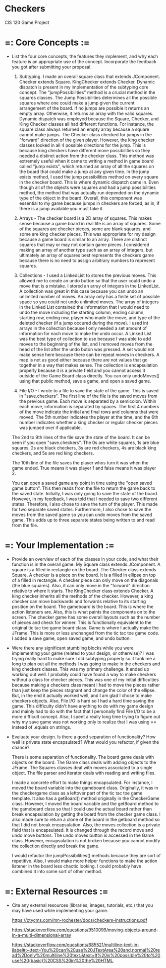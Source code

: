# Checkers

CIS 120 Game Project

# =: Core Concepts :=

- List the four core concepts, the features they implement, and why each feature
  is an appropriate use of the concept. Incorporate the feedback you got after
  submitting your proposal.

  1. Subtyping. I made an overall square class that extends JComponent. Checker extends Square. KingChecker extends Checker. 
  Dynamic dispatch is present in my implementation of the subtyping core concept. 
  The "jumpPossibilities" method is a crucial method in the squares classes. The Jump Possibilities determines all the possible
  squares where one could make a jump given the current arrangement of the board. If no jumps are possible it returns an empty array. 
  Otherwise, it returns an array with the valid squares. Dynamic dispatch was employed because the Square, Checker, and King Checker
  classes all had different functions. For instance, the square class always returned an empty array because a square
  cannot make jumps. The Checker class checked for jumps in the "forward" direction of the given player. However,
  the king checker classes looked in all 4 possible directions for the jump. This is because king checkers have different move
  possibilities so they needed a distinct action from the checker class. This method was extremely useful when it came
  to writing a method in game board called "jump exists", which returned an array of all the squares on the board
  that could make a jump at any given time. In the jump exists method, I used the jump possibilities method on every square
  in the checker board. This is where dynamic dispatch came in. Even though all of the objects were squares and had a jump possibilities
  method, the method that was actually run depended on the dynamic type of the object in the board.
  Overall, this component was essential to my game because jumps in checkers are forced, as in, if there is a jump
  available you must take it.

  2. Arrays - The checker board is a 2D array of squares. This makes sense because a game board in real life is an array of squares.
  Some of the squares are checker pieces, some are blank squares, and some are king checker pieces.
  This was appropriate for my design because a game board is similar to an array. There are distinct squares that may
  or may not contain game pieces. I considered making an array of another type such as an array of integers, but ultimately 
  an array of squares best represents the checkers game because there is no need to assign arbitrary numbers to represent squares.

  3. Collections - I used a LinkedList to stores the previous moves. This allowed me to create an undo
  button so that the user could undo a move that is a mistake. I stored an array of integers in the LinkedList.
  A collection was great in this case because you can undo an unlimited number of moves. An array only has a finite set 
  of possible space so you could not undo unlimited moves. 
  The array of integers in the Linked List
  contained the information that I would need to undo the move including the starting column, 
  ending column, starting row, ending row, player who made the move, and type of the deleted checker (if a 
  jump occured during the move). I used int arrays in the collection because I only needed a set amount of information for each move
  to make the undo occur. 
  A Linked List was the best type of collection to use because I was able to add
  moves to the beginning of the list, and I removed moves from the head of the list after the undo buton was pressed.
  A set would not make sense here because there can be repeat moves in checkers. A map is not as good either because 
  there are not values that go together in a way that makes sense. The collection is encapsulation properly because 
  it is a private field and you cannot access it outside of the Game Board class directly. You can only undoMoves()
  using that public method, save a game, and open a saved game.

  4. File I/O - I wrote to a file to save the state of the game. This is saved in "save.checkers".
  The first line of the file is the saved moves from the previous game. Each move is separated by a semicolon.
  Within each move, information is separated by spaces. The first 4 numbers of the move indicate the initial and final
  rows and columns that were moved. The 5th number indicates the player at the time, and the 6th number indicates whether 
  a king checker or regular checker pieces was jumped over if applicable. 
  
  The 2nd to 9th lines of the file save the state of the board. It can be seen if you open "save.checkers". 
  The 0s are white squares, 1s are blue squares, 2s are black checkers, 3s are red checkers, 4s are black king checkers,
  and 5s are red king checkers.
  
  The 10th line of the file saves the player whos turn it was when the game ended. True means it was player 1 and false
  means it was player 2. 
  
  You can open a saved game any point in time using the "open saved game button". This then reads from the file to return the game
  back to the saved state. Initially, I was only going to save the state of the board. However, in my feedback, I was told that I needed to save
  two different states. Therefore, I also chose to save the turn of the player. This made for two separate saved states. 
  Furthermore, I also chose to save the moves from the saved game so you can undo moves from the saved game. This adds
  up to three separate states being written to and read from the file. 

# =: Your Implementation :=

- Provide an overview of each of the classes in your code, and what their
  function is in the overall game.
My Square class extends JComponent. A square is a filled in rectangle on the board. 
The Checker class extends Square. A checker is a piece on the board. It is a filled in ellipse on top of a filled in rectangle.
A checker piece can only move on the diagonals (the blue squares). Also, it can only move in the "forward" direction relative to
where it starts.
The KingChecker class extends Checker. A king checker inherits all the methods of the checker. However, a king checker can move backwards
and forwards relative to its starting position on the board. 
The gameboard is the board. This is where the action listeners are. Also, this is what paints the components on to the screen.
The checker game has some overall layouts such as the number of pieces and check for winner. This is functionally equivalent to the original
tic tac toe game board class.
Game is where I actually make the JFrame. This is more or less unchanged from the tic tac toe game code. I added a save game, open saved game, 
and undo button.


- Were there any significant stumbling blocks while you were implementing your
  game (related to your design, or otherwise)?
  I was trying really hard to make sure I did subtyping properly so it took me a long to plan out all the methods I was going to make
  in the checkers and king checkers classes. This was my primary challenge. It ended up working out well. 
  I probably could have found a way to make checkers without a class for checker pieces. This was one of my initial difficulties because
  making a checkers class meant I had to move the pieces rather than just keep the pieces stagnant and change the color of the ellipse. 
  But, in the end it actually worked well, and I am glad I chose to make checkers objects.
  Also, File I/O is hard so I had a hard time saving the game. This difficulty didn't have anything to do with my game design and mainly 
  had to do with the fact that I personally find File I/O to be a more difficult concept. Also, I spent a really long time
  trying to figure out why my save game was not working only to realize that I was using == instead of .equals on strings.

- Evaluate your design. Is there a good separation of functionality? How well is
  private state encapsulated? What would you refactor, if given the chance?
  
  There is some separation of functionality. The board game deals with objects on the board. The Game class
  deals with adding objects to the JFrame. The Squares classes deal with moves associated to a single object.
  The file parser and iterator deals with reading and writing files. 
  
  I made a concrete effort to make things encapsulated.
  For instance, I moved the board variable into the gameboard class. Originally, it was in the checkergame class
  as a leftover part of the tic tac toe game template. It also has a getBoard() method originally in the CheckerGame class.
  However, I moved the board variable and the getBoard method to the gameboard class so that I could use the actual board rather than
  break encapsulation by getting the board from the checker game class. I also made sure to return a clone of the board
  in the getboard method so that I did not break encapsulation.
  Also, the moves collection is a private field that is encapsulated. It is changed through the record move and undo move
  buttons. The undo moves button is accessed in the Game class.
  However, encapsulation is not broken because
  you cannot modify the collection directly and break the game.
  
  I would refactor the jumpPossibilities() methods because they are sort of repetitive. Also, I would make more helper functions to make
  the action listener in the board less chaotic looking. I could probably have combined it into some sort of other method. 

# =: External Resources :=

- Cite any external resources (libraries, images, tutorials, etc.) that you may
  have used while implementing your game.
  
  https://ctycms.com/mn-rochester/docs/checkers-instructions.pdf

  https://stackoverflow.com/questions/9510099/moving-objects-around-in-a-multi-dimensional-array
  
  https://stackoverflow.com/questions/685521/multiline-text-in-jlabel#:~:text=You%20can%20use%20JTextArea%20and,normal%20read%2Donly%20multiline%20text.&text=It%20is%20possible%20to%20use%20(basic)%20CSS%20in%20the%20HTML.
  
